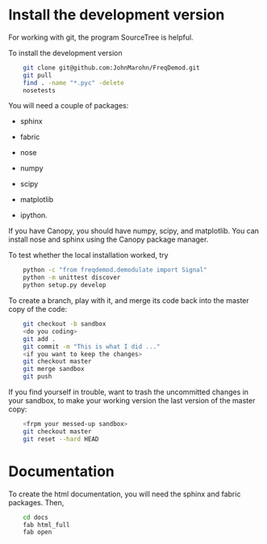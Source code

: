 Install the development version
===============================

For working with git, the program SourceTree is helpful.

To install the development version 

```bash
    git clone git@github.com:JohnMarohn/FreqDemod.git
    git pull 
    find . -name "*.pyc" -delete
    nosetests
```

You will need a couple of packages:

* sphinx

* fabric

* nose

* numpy

* scipy

* matplotlib

* ipython.

If you have Canopy, you should have numpy, scipy, and matplotlib.  You can install nose and sphinx using the Canopy package manager.

To test whether the local installation worked, try

```bash
    python -c "from freqdemod.demodulate import Signal"
    python -m unittest discover
    python setup.py develop
```

To create a branch, play with it, and merge its code back into the master copy of the code:

```bash
    git checkout -b sandbox
    <do you coding>
    git add .
    git commit -m "This is what I did ..."
    <if you want to keep the changes>
    git checkout master
    git merge sandbox 
    git push
```

If you find yourself in trouble, want to trash the uncommitted changes in your sandbox, to make your working version the last version of the master copy:

```bash
    <frpm your messed-up sandbox>
    git checkout master
    git reset --hard HEAD
```

Documentation
=============

To create the html documentation, you will need the sphinx and fabric packages.  Then,

```bash
    cd docs
    fab html_full
    fab open
```
